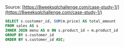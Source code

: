 




Source: [https://8weeksqlchallenge.com/case-study-1/](https://8weeksqlchallenge.com/case-study-1/)


```SQL
SELECT s.customer_id, SUM(m.price) AS total_amount
FROM sales AS s
INNER JOIN menu AS m ON s.product_id = m.product_id
GROUP BY s.customer_id
ORDER BY s.customer_id ASC;
```
